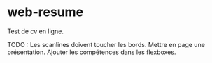 # web-resume

Test de cv en ligne.

TODO :
Les scanlines doivent toucher les bords.
Mettre en page une présentation.
Ajouter les compétences dans les flexboxes.
